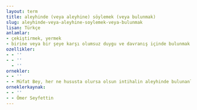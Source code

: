 ```yaml
---
layout: term
title: aleyhinde (veya aleyhine) söylemek (veya bulunmak)
slug: aleyhinde-veya-aleyhine-soylemek-veya-bulunmak
lisan: Türkçe
anlamlar:
- çekiştirmek, yermek
- birine veya bir şeye karşı olumsuz duygu ve davranış içinde bulunmak
ozellikler:
- - ''
- - ''
  - ''
ornekler:
- - ''
- - Müfat Bey, her ne hususta olursa olsun intihalin aleyhinde bulunanlardan biriydi.
orneklerkaynak:
- - ''
- - Ömer Seyfettin
---
```

